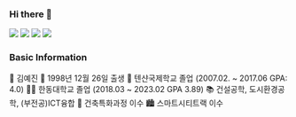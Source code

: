 ### Hi there 👋

<a href="https://www.notion.so/About-Me-c1c42421ff1e4c0cae1f0dd59649e37d?pvs=4" target="_blank"><img src="https://img.shields.io/badge/Notion-000000?style=for-the-badge&logo=Notion&logoColor=white"/></a>
<a href="https://www.youtube.com/watch?v=DUV6YE9AAIE" target="_blank"><img src="https://img.shields.io/badge/Explanation_Video-FF0000?style=flat-square&logo=YouTube&logoColor=white"/></a>
<a href="https://www.youtube.com/watch?v=SqY8MXK_aIw" target="_blank"><img src="https://img.shields.io/badge/Demonstration_Video-FF0000?style=for-the-badge&logo=YouTube&logoColor=white"/></a>
<a href="https://youtu.be/SLMIAWHcuYE" target="_blank"><img src="https://img.shields.io/badge/Web_Demonstration-E34F26?style=for-the-badge&logo=HTML5&logoColor=white"/></a>

### Basic Information

💙 김예진 
👶  1998년 12월 26일 출생
🏫  텐샨국제학교 졸업 (2007.02. ~ 2017.06 GPA: 4.0)
👨‍🎓  한동대학교 졸업 (2018.03 ~ 2023.02 GPA 3.89)
📚  건설공학, 도시환경공학, (부전공)ICT융합
📐  건축특화과정 이수 
🏙️  스마트시티트랙 이수






<!--
**yejin-eva/yejin-eva** is a ✨ _special_ ✨ repository because its `README.md` (this file) appears on your GitHub profile.

Here are some ideas to get you started:

- 🔭 I’m currently working on ...
- 🌱 I’m currently learning ...
- 👯 I’m looking to collaborate on ...
- 🤔 I’m looking for help with ...
- 💬 Ask me about ...
- 📫 How to reach me: ...
- 😄 Pronouns: ...
- ⚡ Fun fact: ...
-->
